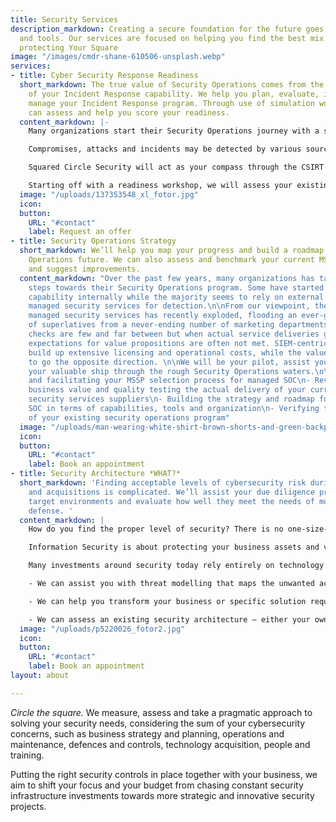 ```yaml
---
title: Security Services
description_markdown: Creating a secure foundation for the future goes beyond tactics
  and tools. Our services are focused on helping you find the best mix of both for
  protecting Your Square
image: "/images/cmdr-shane-610506-unsplash.webp"
services:
- title: Cyber Security Response Readiness
  short_markdown: The true value of Security Operations comes from the efficiency
    of your Incident Response capability. We help you plan, evaluate, improve and
    manage your Incident Response program. Through use of simulation workshops we
    can assess and help you score your readiness.
  content_markdown: |-
    Many organizations start their Security Operations journey with a strict focus on monitoring and detection but few have acquired appropriate capabilities to react and respond to cybersecurity incidents.

    Compromises, attacks and incidents may be detected by various sources, such as the internal IT help desk, infra operations team or a managed hosting service provider – but what is your plan when things get serious? You cannot rely on external IT service providers to manage your security incidents and you should separate your security incidents from your normal IT incident process.

    Squared Circle Security will act as your compass through the CSIRT landscape and assist you in establishing an incident response plan with corresponding processes, tools, training and management.

    Starting off with a readiness workshop, we will assess your existing preparations and capabilities by scoring the levels in our incident response maturity model.
  image: "/uploads/137353548_xl_fotor.jpg"
  icon: 
  button:
    URL: "#contact"
    label: Request an offer
- title: Security Operations Strategy
  short_markdown: We’ll help you map your progress and build a roadmap for your Security
    Operations future. We can also assess and benchmark your current MSSP services
    and suggest improvements.
  content_markdown: "Over the past few years, many organizations has taken the first
    steps towards their Security Operations program. Some have started to build the
    capability internally while the majority seems to rely on external parties providing
    managed security services for detection.\n\nFrom our viewpoint, the market for
    managed security services has recently exploded, flooding an ever-growing range
    of superlatives from a never-ending number of marketing departments. \n\nReality
    checks are few and far between but when actual service deliveries get scrutinized,
    expectations for value propositions are often not met. SIEM-centric service designs
    build up extensive licensing and operational costs, while the value provided seems
    to go the opposite direction. \n\nWe will be your pilot, assist you in navigating
    your valuable ship through the rough Security Operations waters.\n\n- Supporting
    and facilitating your MSSP selection process for managed SOC\n- Reviewing the
    business value and quality testing the actual delivery of your currently contracted
    security services suppliers\n- Building the strategy and roadmap for your internal
    SOC in terms of capabilities, tools and organization\n- Verifying the efficiency
    of your existing security operations program"
  image: "/uploads/man-wearing-white-shirt-brown-shorts-and-green-backpack-672358_fotor.jpg"
  icon: 
  button:
    URL: "#contact"
    label: Book an appointment
- title: Security Architecture *WHAT?*
  short_markdown: 'Finding acceptable levels of cybersecurity risk during mergers
    and acquisitions is complicated. We’ll assist your due diligence process by assessing
    target environments and evaluate how well they meet the needs of modern cybersecurity
    defense. '
  content_markdown: |
    How do you find the proper level of security? There is no one-size-fits-all product with bells and whistles in our shop!

    Information Security is about protecting your business assets and valuables from being stolen, inaccessible or tampered with – by external or internal actors identified through proper threat modelling. Business requirements connected to your information assets are the crucial inputs to a risk analysis process that should manage the security measures to take.

    Many investments around security today rely entirely on technology rather than balancing it with people and processes. Quick-fixes and black-boxes are following each other but the holistic view seems to be missing. The easy way out is often to buy yet another fancy security product rather than invest in training your staff or revisiting your processes.

    - We can assist you with threat modelling that maps the unwanted actors and their possible ways to exploit and misuse your valuable information.

    - We can help you transform your business or specific solution requirements into a security architecture with the proper controls spanning people, process and technology.

    - We can assess an existing security architecture – either your own or the one managed by a potential business partner, or a candidate for merger/acquisition.
  image: "/uploads/p5220026_fotor2.jpg"
  icon: 
  button:
    URL: "#contact"
    label: Book an appointment
layout: about

---
```

_Circle the square._ We measure, assess and take a pragmatic approach to solving your security needs, considering the sum of your cybersecurity concerns, such as business strategy and planning, operations and maintenance, defences and controls, technology acquisition, people and training.

Putting the right security controls in place together with your business, we aim to shift your focus and your budget from chasing constant security infrastructure investments towards more strategic and innovative security projects.